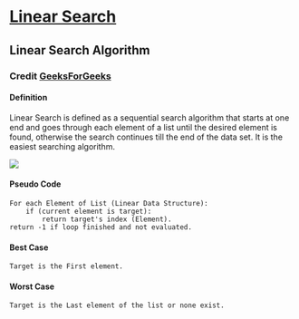 # [Linear Search](./linear_search.cpp)

## Linear Search Algorithm

### Credit [GeeksForGeeks](https://www.geeksforgeeks.org/linear-search)

#### Definition

Linear Search is defined as a sequential search algorithm that starts at one end and goes through each element of a list until the desired element is found, otherwise the search continues till the end of the data set. It is the easiest searching algorithm.

![](https://media.geeksforgeeks.org/wp-content/cdn-uploads/Linear-Search.png)

#### Pseudo Code

```text
For each Element of List (Linear Data Structure):
	if (current element is target):
		return target's index (Element).
return -1 if loop finished and not evaluated.
```

#### Best Case

```text
Target is the First element.
```

#### Worst Case

```text
Target is the Last element of the list or none exist.
```
